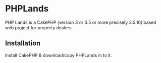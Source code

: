 # PHPLands
PHP Lands is a CakePHP (version 3 or 3.5 or more precisely 3.5.10) based web project for property dealers.

## Installation
Install CakePHP & download/copy PHPLands in to it.
